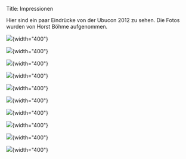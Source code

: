Title: Impressionen

Hier sind ein paar Eindrücke von der Ubucon 2012 zu sehen. Die Fotos
wurden von Horst Böhme aufgenommen.

![]({filename}/files/IMG_1089.JPG){width="400"}

![]({filename}/files/IMG_1096.JPG){width="400"}

![]({filename}/files/IMG_1121.JPG){width="400"}

![]({filename}/files/IMG_1101.JPG){width="400"}

![]({filename}/files/IMG_1137.JPG){width="400"}

![]({filename}/files/IMG_1159.JPG){width="400"}

![]({filename}/files/IMG_1171.JPG){width="400"}

![]({filename}/files/IMG_1192.JPG){width="400"}

![]({filename}/files/IMG_1205.JPG){width="400"}

![]({filename}/files/IMG_1243.JPG){width="400"}

